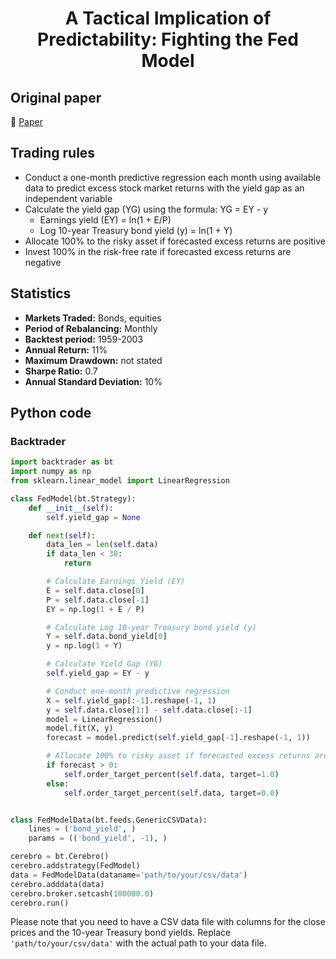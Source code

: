 <div align="center">
  <h1>A Tactical Implication of Predictability: Fighting the Fed Model</h1>
</div>

## Original paper

📕 [Paper](https://papers.ssrn.com/sol3/papers.cfm?abstract_id=517322)

## Trading rules

- Conduct a one-month predictive regression each month using available data to predict excess stock market returns with the yield gap as an independent variable
- Calculate the yield gap (YG) using the formula: YG = EY - y
    - Earnings yield (EY) = ln(1 + E/P)
    - Log 10-year Treasury bond yield (y) = ln(1 + Y)
- Allocate 100% to the risky asset if forecasted excess returns are positive
- Invest 100% in the risk-free rate if forecasted excess returns are negative

## Statistics

- **Markets Traded:** Bonds, equities
- **Period of Rebalancing:** Monthly
- **Backtest period:** 1959-2003
- **Annual Return:** 11%
- **Maximum Drawdown:** not stated
- **Sharpe Ratio:** 0.7
- **Annual Standard Deviation:** 10%

## Python code

### Backtrader

```python
import backtrader as bt
import numpy as np
from sklearn.linear_model import LinearRegression

class FedModel(bt.Strategy):
    def __init__(self):
        self.yield_gap = None

    def next(self):
        data_len = len(self.data)
        if data_len < 30:
            return

        # Calculate Earnings Yield (EY)
        E = self.data.close[0]
        P = self.data.close[-1]
        EY = np.log(1 + E / P)

        # Calculate Log 10-year Treasury bond yield (y)
        Y = self.data.bond_yield[0]
        y = np.log(1 + Y)

        # Calculate Yield Gap (YG)
        self.yield_gap = EY - y

        # Conduct one-month predictive regression
        X = self.yield_gap[:-1].reshape(-1, 1)
        y = self.data.close[1:] - self.data.close[:-1]
        model = LinearRegression()
        model.fit(X, y)
        forecast = model.predict(self.yield_gap[-1].reshape(-1, 1))

        # Allocate 100% to risky asset if forecasted excess returns are positive
        if forecast > 0:
            self.order_target_percent(self.data, target=1.0)
        else:
            self.order_target_percent(self.data, target=0.0)


class FedModelData(bt.feeds.GenericCSVData):
    lines = ('bond_yield', )
    params = (('bond_yield', -1), )

cerebro = bt.Cerebro()
cerebro.addstrategy(FedModel)
data = FedModelData(dataname='path/to/your/csv/data')
cerebro.adddata(data)
cerebro.broker.setcash(100000.0)
cerebro.run()
```

Please note that you need to have a CSV data file with columns for the close prices and the 10-year Treasury bond yields. Replace `'path/to/your/csv/data'` with the actual path to your data file.